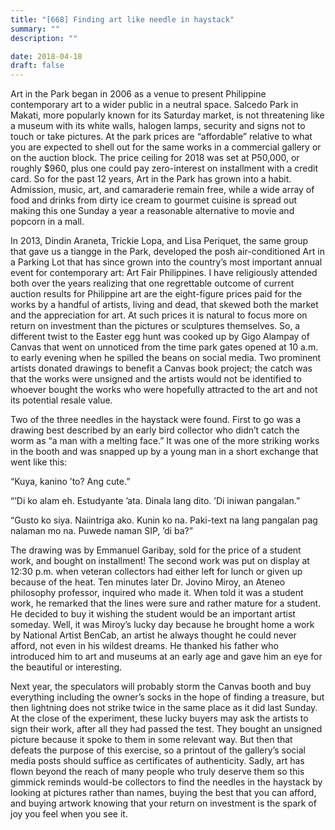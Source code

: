 ```yaml
---
title: "[668] Finding art like needle in haystack"
summary: ""
description: ""

date: 2018-04-18
draft: false
---
```


Art in the Park began in 2006 as a venue to present Philippine contemporary art to a wider public in a neutral space. Salcedo Park in Makati, more popularly known for its Saturday market, is not threatening like a museum with its white walls, halogen lamps, security and signs not to touch or take pictures. At the park prices are “affordable” relative to what you are expected to shell out for the same works in a commercial gallery or on the auction block. The price ceiling for 2018 was set at P50,000, or roughly $960, plus one could pay zero-interest on installment with a credit card. So for the past 12 years, Art in the Park has grown into a habit. Admission, music, art, and camaraderie remain free, while a wide array of food and drinks from dirty ice cream to gourmet cuisine is spread out making this one Sunday a year a reasonable alternative to movie and popcorn in a mall.

In 2013, Dindin Araneta, Trickie Lopa, and Lisa Periquet, the same group that gave us a tiangge in the Park, developed the posh air-conditioned Art in a Parking Lot that has since grown into the country’s most important annual event for contemporary art: Art Fair Philippines. I have religiously attended both over the years realizing that one regrettable outcome of current auction results for Philippine art are the eight-figure prices paid for the works by a handful of artists, living and dead, that skewed both the market and the appreciation for art. At such prices it is natural to focus more on return on investment than the pictures or sculptures themselves. So, a different twist to the Easter egg hunt was cooked up by Gigo Alampay of Canvas that went on unnoticed from the time park gates opened at 10 a.m. to early evening when he spilled the beans on social media. Two prominent artists donated drawings to benefit a Canvas book project; the catch was that the works were unsigned and the artists would not be identified to whoever bought the works who were hopefully attracted to the art and not its potential resale value.

Two of the three needles in the haystack were found. First to go was a drawing best described by an early bird collector who didn’t catch the worm as “a man with a melting face.” It was one of the more striking works in the booth and was snapped up by a young man in a short exchange that went like this:

“Kuya, kanino ’to? Ang cute.”

“’Di ko alam eh. Estudyante ’ata. Dinala lang dito. ’Di iniwan pangalan.”

“Gusto ko siya. Naiintriga ako. Kunin ko na. Paki-text na lang pangalan pag nalaman mo na. Puwede naman SIP, ’di ba?”

The drawing was by Emmanuel Garibay, sold for the price of a student work, and bought on installment! The second work was put on display at 12:30 p.m. when veteran collectors had either left for lunch or given up because of the heat. Ten minutes later Dr. Jovino Miroy, an Ateneo philosophy professor, inquired who made it. When told it was a student work, he remarked that the lines were sure and rather mature for a student. He decided to buy it wishing the student would be an important artist someday. Well, it was Miroy’s lucky day because he brought home a work by National Artist BenCab, an artist he always thought he could never afford, not even in his wildest dreams. He thanked his father who introduced him to art and museums at an early age and gave him an eye for the beautiful or interesting.

Next year, the speculators will probably storm the Canvas booth and buy everything including the owner’s socks in the hope of finding a treasure, but then lightning does not strike twice in the same place as it did last Sunday. At the close of the experiment, these lucky buyers may ask the artists to sign their work, after all they had passed the test. They bought an unsigned picture because it spoke to them in some relevant way. But then that defeats the purpose of this exercise, so a printout of the gallery’s social media posts should suffice as certificates of authenticity. Sadly, art has flown beyond the reach of many people who truly deserve them so this gimmick reminds would-be collectors to find the needles in the haystack by looking at pictures rather than names, buying the best that you can afford, and buying artwork knowing that your return on investment is the spark of joy you feel when you see it.
